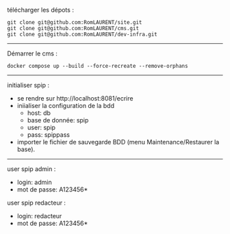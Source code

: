 télécharger les dépots :
```
git clone git@github.com:RomLAURENT/site.git
git clone git@github.com:RomLAURENT/cms.git
git clone git@github.com:RomLAURENT/dev-infra.git
```

---

Démarrer le cms :
```
docker compose up --build --force-recreate --remove-orphans
```

---

initialiser spip :
- se rendre sur http://localhost:8081/ecrire
- iniialiser la configuration de la bdd
  - host: db
  - base de donnée: spip
  - user: spip
  - pass: spippass
- importer le fichier de sauvegarde BDD (menu Maintenance/Restaurer la base).

---

user spip admin :
- login: admin
- mot de passe: A123456*

user spip redacteur :
- login: redacteur
- mot de passe: A123456*

